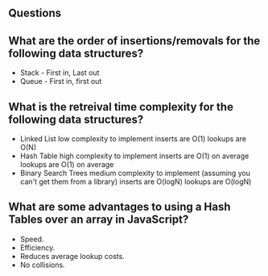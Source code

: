 ## Questions
## What are the order of insertions/removals for the following data structures? 
* Stack - First in, Last out
* Queue - First in, first out
## What is the retreival time complexity for the following data structures? 
* Linked List 
low complexity to implement
inserts are O(1)
lookups are O(N)
* Hash Table
high complexity to implement
inserts are O(1) on average
lookups are O(1) on average
* Binary Search Trees 
medium complexity to implement (assuming you can't get them from a library)
inserts are O(logN)
lookups are O(logN)
## What are some advantages to using a Hash Tables over an array in JavaScript?
* Speed.
* Efficiency.
* Reduces average lookup costs.
* No collisions.